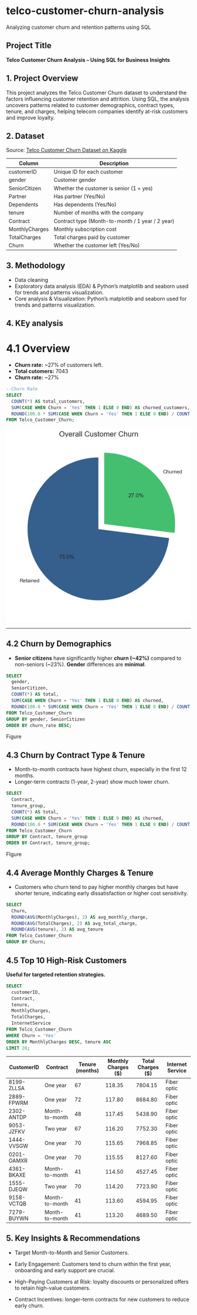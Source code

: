 # telco-customer-churn-analysis
Analyzing customer churn and retention patterns using SQL

## Project Title

**Telco Customer Churn Analysis – Using SQL for Business Insights**

## 1. Project Overview

This project analyzes the Telco Customer Churn dataset to understand the factors influencing customer retention and attrition. Using SQL, the analysis uncovers patterns related to customer demographics, contract types, tenure, and charges, helping telecom companies identify at-risk customers and improve loyalty.

## 2. Dataset

Source: [Telco Customer Churn Dataset on Kaggle](https://www.kaggle.com/datasets/blastchar/telco-customer-churn?resource=download)

| Column          | Description                                      |
|-----------------|--------------------------------------------------|
| customerID      | Unique ID for each customer                      |
| gender          | Customer gender                                  |
| SeniorCitizen   | Whether the customer is senior (1 = yes)        |
| Partner         | Has partner (Yes/No)                             |
| Dependents      | Has dependents (Yes/No)                          |
| tenure          | Number of months with the company               |
| Contract        | Contract type (Month-to-month / 1 year / 2 year)|
| MonthlyCharges  | Monthly subscription cost                        |
| TotalCharges    | Total charges paid by customer                  |
| Churn           | Whether the customer left (Yes/No)              |


## 3. Methodology
- Data cleaning
- Exploratory data analysis (EDA) & Python’s matplotlib and seaborn used for trends and patterns visualization.
- Core analysis & Visualization: Python’s matplotlib and seaborn used for trends and patterns visualization.

## 4. KEy analysis
# 4.1 Overview
- **Churn rate:** ~27% of customers left.
- **Total cutomers:** 7043
- **Churn rate:** ~27%
```SQL
--Churn Rate
SELECT 
  COUNT(*) AS total_customers,
  SUM(CASE WHEN Churn = 'Yes' THEN 1 ELSE 0 END) AS churned_customers,
  ROUND(100.0 * SUM(CASE WHEN Churn = 'Yes' THEN 1 ELSE 0 END) / COUNT(*), 2) AS churn_rate
FROM Telco_Customer_Churn;
```
![Overall Customer Churn.png](Figures/Overall_Customer_Churn.png)

------
## 4.2 Churn by Demographics
- **Senior citizens** have significantly higher **churn (~42%)** compared to non-seniors (~23%). **Gender** differences are **minimal**.
```SQL
SELECT 
  gender,
  SeniorCitizen,
  COUNT(*) AS total,
  SUM(CASE WHEN Churn = 'Yes' THEN 1 ELSE 0 END) AS churned,
  ROUND(100.0 * SUM(CASE WHEN Churn = 'Yes' THEN 1 ELSE 0 END) / COUNT(*), 2) AS churn_rate
FROM Telco_Customer_Churn
GROUP BY gender, SeniorCitizen
ORDER BY churn_rate DESC;
```
Figure
## 4.3 Churn by Contract Type & Tenure
- Month-to-month contracts have highest churn, especially in the first 12 months.
- Longer-term contracts (1-year, 2-year) show much lower churn.
```SQL
SELECT 
  Contract,
  tenure_group,
  COUNT(*) AS total,
  SUM(CASE WHEN Churn = 'Yes' THEN 1 ELSE 0 END) AS churned,
  ROUND(100.0 * SUM(CASE WHEN Churn = 'Yes' THEN 1 ELSE 0 END) / COUNT(*), 2) AS churn_rate
FROM Telco_Customer_Churn
GROUP BY Contract, tenure_group
ORDER BY Contract, tenure_group;
```

FIgure

## 4.4 Average Monthly Charges & Tenure
- Customers who churn tend to pay higher monthly charges but have shorter tenure, indicating early dissatisfaction or higher cost sensitivity.
  
```SQL
SELECT 
  Churn,
  ROUND(AVG(MonthlyCharges), 2) AS avg_monthly_charge,
  ROUND(AVG(TotalCharges), 2) AS avg_total_charge,
  ROUND(AVG(tenure), 2) AS avg_tenure
FROM Telco_Customer_Churn
GROUP BY Churn;
```
## 4.5 Top 10 High-Risk Customers
**Useful for targeted retention strategies.**

```SQL
SELECT 
  customerID,
  Contract,
  tenure,
  MonthlyCharges,
  TotalCharges,
  InternetService
FROM Telco_Customer_Churn
WHERE Churn = 'Yes'
ORDER BY MonthlyCharges DESC, tenure ASC
LIMIT 20;
```

| CustomerID   | Contract       | Tenure (months) | Monthly Charges ($) | Total Charges ($) | Internet Service |
|--------------|----------------|----------------|------------------|-----------------|----------------|
| 8199-ZLLSA   | One year       | 67             | 118.35           | 7804.15         | Fiber optic     |
| 2889-FPWRM   | One year       | 72             | 117.80           | 8684.80         | Fiber optic     |
| 2302-ANTDP   | Month-to-month | 48             | 117.45           | 5438.90         | Fiber optic     |
| 9053-JZFKV   | Two year       | 67             | 116.20           | 7752.30         | Fiber optic     |
| 1444-VVSGW   | One year       | 70             | 115.65           | 7968.85         | Fiber optic     |
| 0201-OAMXR   | One year       | 70             | 115.55           | 8127.60         | Fiber optic     |
| 4361-BKAXE   | Month-to-month | 41             | 114.50           | 4527.45         | Fiber optic     |
| 1555-DJEQW   | Two year       | 70             | 114.20           | 7723.90         | Fiber optic     |
| 9158-VCTQB   | Month-to-month | 41             | 113.60           | 4594.95         | Fiber optic     |
| 7279-BUYWN   | Month-to-month | 41             | 113.20           | 4689.50         | Fiber optic     |


## 5. Key Insights & Recommendations

- Target Month-to-Month and Senior Customers.

- Early Engagement: Customers tend to churn within the first year, onboarding and early support are crucial.

- High-Paying Customers at Risk: loyalty discounts or personalized offers to retain high-value customers.

- Contract Incentives: longer-term contracts for new customers to reduce early churn.

